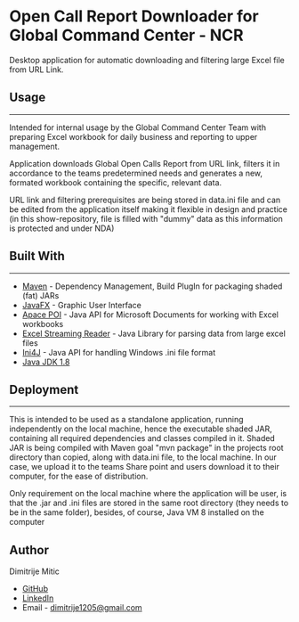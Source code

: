 
# Open Call Report Downloader for Global Command Center - NCR



Desktop application for automatic downloading and filtering large Excel file from URL Link.



## Usage
---



Intended for internal usage by the Global Command Center Team with preparing Excel workbook for daily business and reporting to upper management.

Application downloads Global Open Calls Report from URL link, filters it in accordance to the teams predetermined needs and generates a new, formated workbook containing the specific, relevant data. 


URL link and filtering prerequisites are being stored in data.ini file and can be edited from the application itself making it flexible in design and practice (in this show-repository, file is filled with "dummy" data as this information is protected and under NDA)


## Built With
---


* [Maven](https://maven.apache.org/) - Dependency Management, Build PlugIn for packaging shaded (fat) JARs
* [JavaFX](https://openjfx.io/) - Graphic User Interface
* [Apace POI](https://poi.apache.org/) - Java API for Microsoft Documents for working with Excel workbooks
* [Excel Streaming Reader](https://github.com/monitorjbl/excel-streaming-reader) - Java Library for parsing data from large excel files
* [Ini4J](http://ini4j.sourceforge.net/) - Java API for handling Windows .ini file format
* [Java JDK 1.8](https://www.oracle.com/technetwork/java/javase/downloads/jdk8-downloads-2133151.html)


## Deployment
---


This is intended to be used as a standalone application, running independently on the local machine, hence the executable shaded JAR, containing all required dependencies and classes compiled in it. Shaded JAR is being compiled with Maven goal "mvn package" in the projects root directory than copied, along with data.ini file, to the local machine. 
In our case, we upload it to the teams Share point and users download it to their computer, for the ease of distribution.


Only requirement on the local machine where the application will be user, is that the .jar and .ini files are stored in the same root directory (they needs to be in the same folder), besides, of course, Java VM 8 installed on the computer


## Author

Dimitrije Mitic


* [GitHub](https://github.com/Dimitri1205)
* [LinkedIn](https://linkedin.com/in/mitic-dimitrije-2a9576159)
* Email - dimitrije1205@gmail.com















